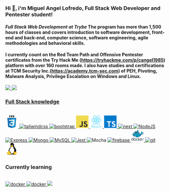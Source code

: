 ### Hi 👋, i'm Miguel Angel Lofredo, Full Stack Web Developer and Pentester student! 

####  _Full Stack Web Development at Trybe_  The program has more than 1,500 hours of classes and covers introduction to software development, front-end and back-end, computer science, software engineering, agile methodologies and behavioral skills.

####  I currently count on the Red Team Path and Offensive Pentester certificates from the Try Hack Me (https://tryhackme.com/p/cangel1985) platform with over 160 rooms made. I also have studies and certifications at TCM Security Inc.(https://academy.tcm-sec.com) of PEH, Pivoting, Malware Analysis, Privilege Escalation on Windows and Linux.

<div>
  <a href='https://github.com/miguellofredo85'>
     <img height="180em" src="https://github-readme-stats.vercel.app/api?username=miguellofredo85&show_icons=true&theme=dark&include_all_commits=true&count_private=true"/>
  <img height="180em" src="https://github-readme-stats.vercel.app/api/top-langs/?username=miguellofredo85&layout=compact&langs_count=16&theme=dark"/>
</div>

### Full Stack knowledge
  
  <div style="display: inline_block">
<br>
  <a href="https://www.w3schools.com/css/" target="_blank" rel="noreferrer"> 
    <img src="https://raw.githubusercontent.com/devicons/devicon/master/icons/css3/css3-original-wordmark.svg" alt="css3" width="40" height="40"/>
  </a> 
  <a href="https://tailwindcss.com/" target="_blank" rel="noreferrer">
    <img src="https://www.vectorlogo.zone/logos/tailwindcss/tailwindcss-ar21.png" alt="tailwindcss" width="70" height="40"/>
  </a> 
    
 <a href="https://bootstrap.com/" target="_blank" rel="noreferrer">
    <img src="https://clipground.com/images/clipart-bootstrap.jpg" alt="bootstrap" width="60" height="40"/>
  </a> 
  
  <a href="https://developer.mozilla.org/en-US/docs/Web/JavaScript" target="_blank" rel="noreferrer">
    <img src="https://raw.githubusercontent.com/devicons/devicon/master/icons/javascript/javascript-original.svg" alt="javascript" width="40" height="40"/> </a> 
  <a href="https://reactjs.org/" target="_blank" rel="noreferrer">
    <img src="https://raw.githubusercontent.com/devicons/devicon/master/icons/react/react-original-wordmark.svg" alt="react" width="40" height="40"/>
  </a>
    <a href="https://www.typescriptlang.org/" target="_blank" rel="noreferrer">
    <img src="https://raw.githubusercontent.com/devicons/devicon/master/icons/typescript/typescript-original.svg" alt="typescript" width="40" height="40"/> </a> 
 
<a href="https://nextjs.org/docs" target="_blank" rel="noreferrer">
    <img src="https://buttercms.com/static/images/tech_banners/Nextjs.b8a717322c08.png" alt="next" width="40" height="40"/>
  </a>
  <a href="https://nodejs.org/en/" target="_blank" rel="noreferrer">
    <img src="https://raw.githubusercontent.com/danielcranney/readme-generator/main/public/icons/skills/nodejs-colored.svg" width="36" height="36" alt="NodeJS" />
  </a>
    <a href="https://expressjs.com/" target="_blank" rel="noreferrer">
      <img src="https://raw.githubusercontent.com/danielcranney/readme-generator/main/public/icons/skills/express-colored.svg" width="36" height="36" alt="Express" />
    </a>
    <a href="https://mongodb.com/" target="_blank" rel="noreferrer">
      <img src="https://whatpixel.com/images/2017/05/00-mongodb-logo.jpg" width="36" height="36" alt="Mongo" />
    </a>
  <a href="https://www.mysql.com/" target="_blank" rel="noreferrer">
    <img src="https://raw.githubusercontent.com/danielcranney/readme-generator/main/public/icons/skills/mysql-colored.svg" width="36" height="36" alt="MySQL" />
  </a>
 <a href="https://jestjs.io/" target="_blank" rel="noreferrer">
    <img src="https://www.agiratech.com/wp-content/uploads/2019/08/Jest.png" width="40" height="40" alt="Jest" />
  </a>
  
  <img src="https://res.cloudinary.com/practicaldev/image/fetch/s--MBjOQMia--/c_imagga_scale,f_auto,fl_progressive,h_420,q_auto,w_1000/https://dev-to-uploads.s3.amazonaws.com/i/y42w3fod3e7lda0sueg0.png" width="100" height="40" alt="Mocha" />

  <a href="https://firebase.google.com/" target="_blank" rel="noreferrer"> 
    <img src="https://cdn.icon-icons.com/icons2/2699/PNG/512/firebase_logo_icon_168209.png" alt="firebase" width="70" height="40"/>
  </a>
  
  <a href="https://www.docker.com/" target="_blank" rel="noreferrer"> 
    <img src="https://raw.githubusercontent.com/devicons/devicon/master/icons/docker/docker-original-wordmark.svg" alt="docker" width="40" height="40"/>
  </a>
  <a href="https://github.com/" target="_blank" rel="noreferrer"> 
    <img src="https://www.vectorlogo.zone/logos/git-scm/git-scm-icon.svg" alt="git" width="40" height="40"/> 
  </a>
  <a href="https://www.linux.org/" target="_blank" rel="noreferrer"> 
    <img src="https://raw.githubusercontent.com/devicons/devicon/master/icons/linux/linux-original.svg" alt="linux" width="40" height="40"/>
  </a> 
   
</div>

  ### Currently learning
<a href="https://developer.android.com/" target="_blank" rel="noreferrer"> 
    <img src="https://www.ambient-it.net/wp-content/uploads/2017/08/Kotlin-Android-Logo.png" alt="docker" width="40" height="60"/>
  </a>
<a href="https://developer.android.com/" target="_blank" rel="noreferrer"> 
    <img src="https://agap2-it.pt/media/2cqnclhd/android_java.png" alt="docker" width="90" height="65"/>
  </a>

   <div style = "display: inline-block"><br>
    <a href="https://www.linkedin.com/in/miguelangellofredo/" target="_blank">
      <img src="https://img.shields.io/badge/-LinkedIn-%230077B5?style=for-the-badge&logo=linkedin&logoColor=white" target="_blank">
    </a>   
  </div>
  
